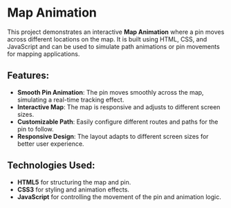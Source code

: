 # **Map Animation**

This project demonstrates an interactive **Map Animation** where a pin moves across different locations on the map. It is built using HTML, CSS, and JavaScript and can be used to simulate path animations or pin movements for mapping applications.

## **Features**:
- **Smooth Pin Animation**: The pin moves smoothly across the map, simulating a real-time tracking effect.
- **Interactive Map**: The map is responsive and adjusts to different screen sizes.
- **Customizable Path**: Easily configure different routes and paths for the pin to follow.
- **Responsive Design**: The layout adapts to different screen sizes for better user experience.

## **Technologies Used**:
- **HTML5** for structuring the map and pin.
- **CSS3** for styling and animation effects.
- **JavaScript** for controlling the movement of the pin and animation logic.

